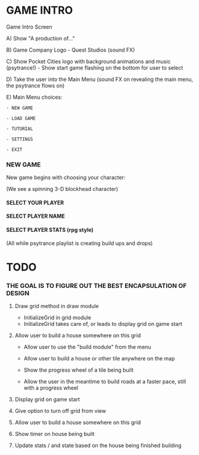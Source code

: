
<h1> GAME INTRO </h1>

Game Intro Screen

A) Show "A production of..." 


B) Game Company Logo - Quest Studios (sound FX)

C) Show Pocket Cities logo with background animations and music (psytrance!)
    - Show start game flashing on the bottom for user to select
    
    
D) Take the user into the Main Menu (sound FX on revealing the main menu, the psytrance flows on)


E) Main Menu choices: 

    - NEW GAME
    
    - LOAD GAME
    
    - TUTORIAL
    
    - SETTINGS
    
    - EXIT


<h3> NEW GAME </h3>

New game begins with choosing your character: 

(We see a spinning 3-D blockhead character)

<h4> SELECT YOUR PLAYER </h4>

<h4> SELECT PLAYER NAME </h4>

<h4> SELECT PLAYER STATS (rpg style) </h4>

(All while psytrance playlist is creating build ups and drops)


<h1> TODO </h1>

<h3> THE GOAL IS TO FIGURE OUT THE BEST ENCAPSULATION OF DESIGN </h3>


1. Draw grid method in draw module 
    - InitializeGrid in grid module
    - InitializeGrid takes care of, or leads to display grid on game start

2. Allow user to build a house somewhere on this grid 
    - Allow user to use the "build module" from the menu 
    - Allow user to build a house or other tile anywhere on the map 
    - Show the progress wheel of a tile being built 
    
    - Allow the user in the meantime to build roads at a faster pace, still with a progress wheel 



2. Display grid on game start


3. Give option to turn off grid from view 


4. Allow user to build a house somewhere on this grid 

5. Show timer on house being built

6. Update stats / and state based on the house being finished building 


